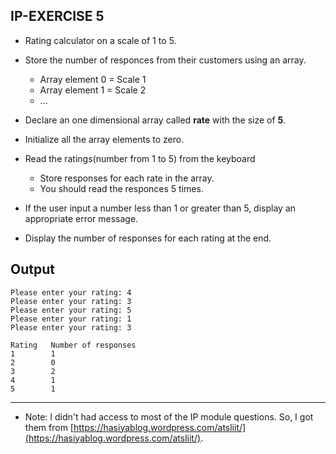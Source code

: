 
## IP-EXERCISE 5
* Rating calculator on a scale of 1 to 5.

* Store the number of responces from their customers using an array.
    * Array element 0 = Scale 1
    * Array element 1 = Scale 2
    * ...

* Declare an one dimensional array called **rate** with the size of **5**.
* Initialize all the array elements to zero.
* Read the ratings(number from 1 to 5) from the keyboard
    * Store responses for each rate in the array.
    * You should read the responces 5 times.

* If the user input a number less than 1 or greater than 5, display an appropriate error message.

* Display the number of responses for each rating at the end.


## Output
```
Please enter your rating: 4
Please enter your rating: 3
Please enter your rating: 5
Please enter your rating: 1
Please enter your rating: 3

Rating   Number of responses
1        1
2        0
3        2
4        1
5        1

```

____

* Note: I didn't had access to most of the IP module questions. So, I got them from [https://hasiyablog.wordpress.com/atsliit/](https://hasiyablog.wordpress.com/atsliit/).
